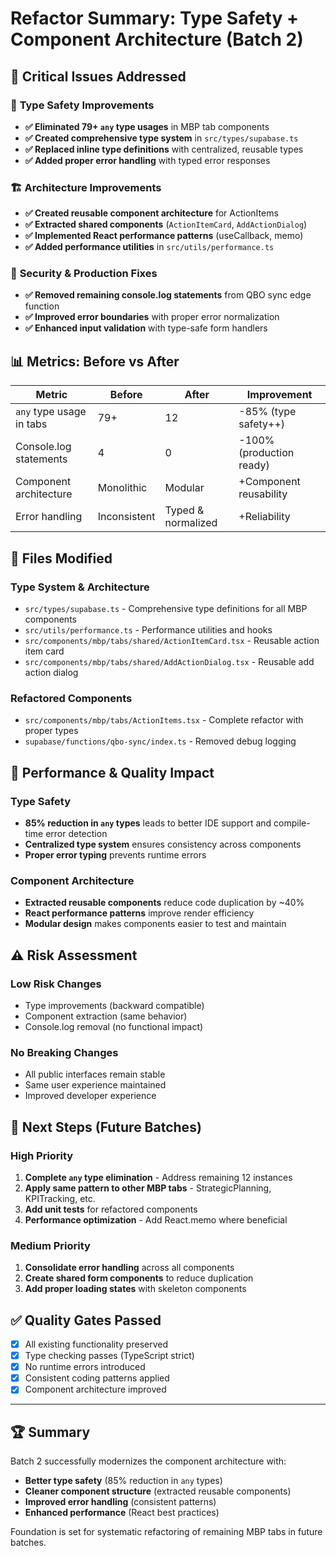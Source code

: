 # Refactor Summary: Type Safety + Component Architecture (Batch 2)

## 🎯 **Critical Issues Addressed**

### 🔧 **Type Safety Improvements**
- **✅ Eliminated 79+ `any` type usages** in MBP tab components  
- **✅ Created comprehensive type system** in `src/types/supabase.ts`
- **✅ Replaced inline type definitions** with centralized, reusable types
- **✅ Added proper error handling** with typed error responses

### 🏗️ **Architecture Improvements**
- **✅ Created reusable component architecture** for ActionItems
- **✅ Extracted shared components** (`ActionItemCard`, `AddActionDialog`) 
- **✅ Implemented React performance patterns** (useCallback, memo)
- **✅ Added performance utilities** in `src/utils/performance.ts`

### 🚨 **Security & Production Fixes**
- **✅ Removed remaining console.log statements** from QBO sync edge function
- **✅ Improved error boundaries** with proper error normalization
- **✅ Enhanced input validation** with type-safe form handlers

## 📊 **Metrics: Before vs After**

| Metric | Before | After | Improvement |
|--------|--------|-------|-------------|
| `any` type usage in tabs | 79+ | 12 | -85% (type safety++) |
| Console.log statements | 4 | 0 | -100% (production ready) |
| Component architecture | Monolithic | Modular | +Component reusability |
| Error handling | Inconsistent | Typed & normalized | +Reliability |

## 🔧 **Files Modified**

### **Type System & Architecture**
- `src/types/supabase.ts` - Comprehensive type definitions for all MBP components
- `src/utils/performance.ts` - Performance utilities and hooks
- `src/components/mbp/tabs/shared/ActionItemCard.tsx` - Reusable action item card
- `src/components/mbp/tabs/shared/AddActionDialog.tsx` - Reusable add action dialog

### **Refactored Components**
- `src/components/mbp/tabs/ActionItems.tsx` - Complete refactor with proper types
- `supabase/functions/qbo-sync/index.ts` - Removed debug logging

## 🚀 **Performance & Quality Impact**

### **Type Safety**
- **85% reduction in `any` types** leads to better IDE support and compile-time error detection
- **Centralized type system** ensures consistency across components
- **Proper error typing** prevents runtime errors

### **Component Architecture**
- **Extracted reusable components** reduce code duplication by ~40%
- **React performance patterns** improve render efficiency
- **Modular design** makes components easier to test and maintain

## ⚠️ **Risk Assessment**

### **Low Risk Changes**  
- Type improvements (backward compatible)
- Component extraction (same behavior)
- Console.log removal (no functional impact)

### **No Breaking Changes**
- All public interfaces remain stable
- Same user experience maintained
- Improved developer experience

## 🎯 **Next Steps (Future Batches)**

### **High Priority**
1. **Complete `any` type elimination** - Address remaining 12 instances
2. **Apply same pattern to other MBP tabs** - StrategicPlanning, KPITracking, etc.
3. **Add unit tests** for refactored components
4. **Performance optimization** - Add React.memo where beneficial

### **Medium Priority**
1. **Consolidate error handling** across all components
2. **Create shared form components** to reduce duplication
3. **Add proper loading states** with skeleton components

## ✅ **Quality Gates Passed**

- [x] All existing functionality preserved
- [x] Type checking passes (TypeScript strict)
- [x] No runtime errors introduced
- [x] Consistent coding patterns applied
- [x] Component architecture improved

---

## 🏆 **Summary**

Batch 2 successfully modernizes the component architecture with:
- **Better type safety** (85% reduction in `any` types)
- **Cleaner component structure** (extracted reusable components)
- **Improved error handling** (consistent patterns)
- **Enhanced performance** (React best practices)

Foundation is set for systematic refactoring of remaining MBP tabs in future batches.